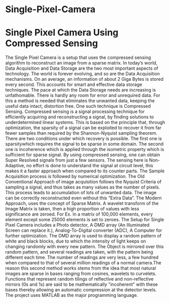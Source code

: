 # Single-Pixel-Camera

# Single Pixel Camera Using Compressed Sensing
The Single Pixel Camera is a setup that uses the compressed sensing algorithm to reconstruct an
image from a sparse matrix. In today’s world, Data Acquisition and Data Storage are the two
most important aspects of technology. The world is forever evolving, and so are the Data
Acquisition mechanisms. On an average, an information of about 2 Giga Bytes is stored every
second. This accounts for smart and effective data storage techniques. The pace at which the
Data Storage needs are increasing is unfathomable. There is hardly any room for error and
unrequired data. For this a method is needed that eliminates the unwanted data, keeping the
useful data intact, distortion free. One such technique is Compressed Sensing.
Compressed sensing is a signal processing technique for efficiently acquiring and
reconstructing a signal, by finding solutions to underdetermined linear systems. This is based on
the principle that, through optimization, the sparsity of a signal can be exploited to recover it
from far fewer samples than required by the Shannon-Nyquist sampling theorem. There are two
conditions under which recovery is possible. The first one is sparsitywhich requires the signal to
be sparse in some domain. The second one is incoherence which is applied through the isometric
property which is sufficient for sparse signal. By using compressed sensing, one can obtain
Super Resolved signals from just a few sensors. The sensing here is Non-Adaptive, no effort is
done to understand the signal at circuit level, this makes it a faster approach when compared to
its counter parts. The Sample Acquisition process is followed by numerical optimization.
The Old Conventional Approach of image acquisition follows the Nyquist Criteria of
sampling a signal, and thus takes as many values as the number of pixels. This process leads to
accumulation of lots of unwanted data. The image can be correctly reconstructed even without
this “Extra Data”. The Modern Approach, uses the concept of Sparse Matrix. A wavelet
transform of the Image Matrix is taken, then a high proportion of values with less significance
are zeroed. For Ex. In a matrix of 100,000 elements, every element except some 25000 elements
is set to zeroes.
The Setup for Single Pixel Camera includes a Photo detector, A DMD array (An Illuminated
Screen can replace it.), Analog-To-Digital converter (ADC), A Computer for further
optimization.
The DMD array is used to display a random pattern of white and black blocks, due to which the
intensity of light keeps on changing randomly with every new pattern.
The Object is mirrored over this random pattern, and several readings are taken, with the pattern
being different each time. The number of readings are very less, a few hundred when compared
to that of several million readings of a normal camera.The reason this second method works
stems from the idea that most natural images are sparse in bases ranging from cosines, wavelets
to curvelets. Functions that represent random tilings of reflective and non-reflective mirrors (0s
and 1s) are said to be mathematically "incoherent" with these bases thereby allowing an
automatic compression at the detector levels.
The project uses MATLAB as the major programming language.
